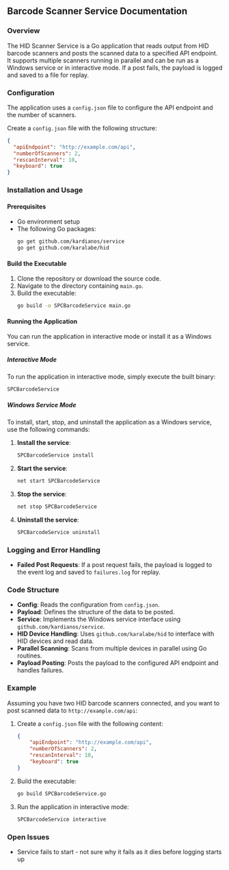 ## Barcode Scanner Service Documentation

### Overview

The HID Scanner Service is a Go application that reads output from HID barcode scanners and posts the scanned data to a specified API endpoint. It supports multiple scanners running in parallel and can be run as a Windows service or in interactive mode. If a post fails, the payload is logged and saved to a file for replay.

### Configuration

The application uses a `config.json` file to configure the API endpoint and the number of scanners.

Create a `config.json` file with the following structure:

```json
{
  "apiEndpoint": "http://example.com/api",
  "numberOfScanners": 2,
  "rescanInterval": 10,
  "keyboard": true
}
```

### Installation and Usage

#### Prerequisites

- Go environment setup
- The following Go packages:
  ```sh
  go get github.com/kardianos/service
  go get github.com/karalabe/hid
  ```

#### Build the Executable

1. Clone the repository or download the source code.
2. Navigate to the directory containing `main.go`.
3. Build the executable:
   ```sh
   go build -o SPCBarcodeService main.go
   ```

#### Running the Application

You can run the application in interactive mode or install it as a Windows service.

##### Interactive Mode

To run the application in interactive mode, simply execute the built binary:

```sh
SPCBarcodeService
```

##### Windows Service Mode

To install, start, stop, and uninstall the application as a Windows service, use the following commands:

1. **Install the service**:

   ```sh
   SPCBarcodeService install
   ```

2. **Start the service**:

   ```sh
   net start SPCBarcodeService
   ```

3. **Stop the service**:

   ```sh
   net stop SPCBarcodeService
   ```

4. **Uninstall the service**:
   ```sh
   SPCBarcodeService uninstall
   ```

### Logging and Error Handling

- **Failed Post Requests**: If a post request fails, the payload is logged to the event log and saved to `failures.log` for replay.

### Code Structure

- **Config**: Reads the configuration from `config.json`.
- **Payload**: Defines the structure of the data to be posted.
- **Service**: Implements the Windows service interface using `github.com/kardianos/service`.
- **HID Device Handling**: Uses `github.com/karalabe/hid` to interface with HID devices and read data.
- **Parallel Scanning**: Scans from multiple devices in parallel using Go routines.
- **Payload Posting**: Posts the payload to the configured API endpoint and handles failures.

### Example

Assuming you have two HID barcode scanners connected, and you want to post scanned data to `http://example.com/api`:

1. Create a `config.json` file with the following content:

   ```json
   {
       "apiEndpoint": "http://example.com/api",
       "numberOfScanners": 2,
       "rescanInterval": 10,
       "keyboard": true
   }
   ```

2. Build the executable:

   ```sh
   go build SPCBarcodeService.go
   ```

3. Run the application in interactive mode:
   ```sh
   SPCBarcodeService interactive
   ```

### Open Issues

- Service fails to start - not sure why it fails as it dies before logging starts up
